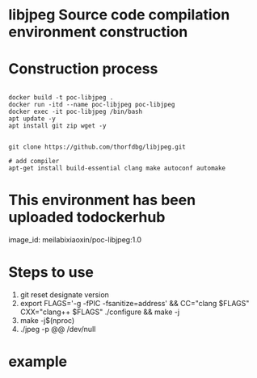 # libjpeg Source code compilation environment construction

# Construction process
```shell

docker build -t poc-libjpeg .
docker run -itd --name poc-libjpeg poc-libjpeg
docker exec -it poc-libjpeg /bin/bash
apt update -y
apt install git zip wget -y


git clone https://github.com/thorfdbg/libjpeg.git

# add compiler
apt-get install build-essential clang make autoconf automake

```

# This environment has been uploaded todockerhub
image_id: meilabixiaoxin/poc-libjpeg:1.0

# Steps to use
1. git reset designate version
2. export FLAGS='-g -fPIC -fsanitize=address' && CC="clang $FLAGS" CXX="clang++ $FLAGS" ./configure && make -j
3. make -j$(nproc)
4. ./jpeg -p @@ /dev/null
# example
